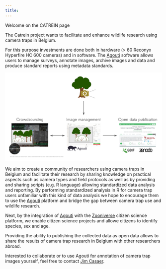 ```yaml
---
title:
---
```


Welcome on the CATREIN page

The Catrein project wants to facilitate and enhance wildlife research using camera traps in Belgium.

For this purpose investments are done both in hardware (> 60 Reconyx Hyperfire HC 600 cameras) and in software. The [Agouti](www.agouti.eu) software allows users to manage surveys, annotate images, archive images and data and produce standard reports using metadata standards. 

![](images/overview_catrein_project.png)

We aim to create a community of researchers using camera traps in Belgium and facilitate their research by sharing knowledge on practical aspects such as camera types and field protocols as well as by providing and sharing scripts (e.g. R language) allowing standardized data analysis and reporting. By performing standardized analysis in R for camera trap users unfamiliar with this kind of data analysis we hope to encourage them to use the [Agouti](www.agouti.eu) platform and bridge the gap between camera trap use and wildlife research. 

Next, by the integration of [Agouti](www.agouti.eu) with the [Zooniverse](https://www.zooniverse.org/) citizen science platform, we enable citizen science projects and allowe citizens to identify species, sex and age.

Providing the ability to publishing the collected data as open data allows to share the results of camera trap research in Belgium with other researchers abroad. 

Interested to collaborate or to use Agouti for annotation of camera trap images yourself, feel free to contact [Jim Casaer](mailto:jim.casaer@inbo.be).

